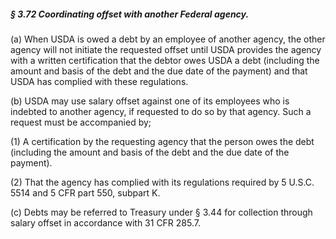 ##### § 3.72 Coordinating offset with another Federal agency. #####

(a) When USDA is owed a debt by an employee of another agency, the other agency will not initiate the requested offset until USDA provides the agency with a written certification that the debtor owes USDA a debt (including the amount and basis of the debt and the due date of the payment) and that USDA has complied with these regulations.

(b) USDA may use salary offset against one of its employees who is indebted to another agency, if requested to do so by that agency. Such a request must be accompanied by;

(1) A certification by the requesting agency that the person owes the debt (including the amount and basis of the debt and the due date of the payment).

(2) That the agency has complied with its regulations required by 5 U.S.C. 5514 and 5 CFR part 550, subpart K.

(c) Debts may be referred to Treasury under § 3.44 for collection through salary offset in accordance with 31 CFR 285.7.